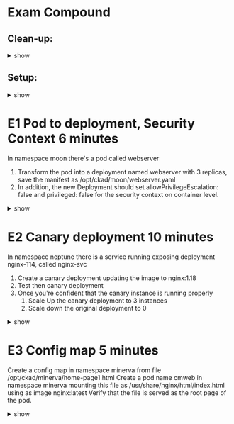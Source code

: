# Exam Compound


## Clean-up:
<details><summary>show</summary>
<p>

```bash
# E1
rm -f /opt/ckad/moon/*

kubectl delete ns moon

# E2
rm -f /opt/ckad/neptune/*
kubectl delete ns neptune

# E3
rm -f /opt/ckad/minerva/*
kubectl delete ns minerva
```
</p>
</details>

## Setup:
<details><summary>show</summary>
<p>


```bash
# E1
mkdir -p /opt/ckad/moon/

kubectl create ns moon

cat << EOF > /opt/ckad/moon/webserver-pod.yaml
apiVersion: v1
kind: Pod
metadata:
  creationTimestamp: null
  labels:
    id: webserver
  name: webserver
  namespace: moon
spec:
  containers:
  - image: nginx
    name: webserver
    resources: {}
  dnsPolicy: ClusterFirst
  restartPolicy: Always
status: {}
EOF

kubectl apply -f /opt/ckad/moon/webserver-pod.yaml

# E2
mkdir -p /opt/ckad/neptune/
kubectl create ns neptune

cat << EOF > /opt/ckad/neptune/nginx-114.yaml
apiVersion: apps/v1
kind: Deployment
metadata:
  creationTimestamp: null
  labels:
    app: nginx-114
    service: webserver
  name: nginx-114
spec:
  replicas: 3
  selector:
    matchLabels:
      app: nginx-114
  strategy: {}
  template:
    metadata:
      creationTimestamp: null
      labels:
        service: webserver
        app: nginx-114
    spec:
      containers:
      - image: nginx:1.14
        name: nginx
        ports:
        - containerPort: 80
        resources: {}
status: {}
EOF

kubectl -n neptune apply -f /opt/ckad/neptune/nginx-114.yaml
kubectl -n neptune expose deploy nginx-114 --port=80 --name=webserver --selector=service=webserver

# E3
mkdir -p /opt/ckad/minerva/
kubectl create ns minerva

cat << EOF > /opt/ckad/minerva/home-page1.html
<!DOCTYPE html>
<html>
<head>
    <title>Welcome to deploy version 1</title>
    <style>
        html { color-scheme: light dark; }
        body { width: 35em; margin: 0 auto;
            font-family: Tahoma, Verdana, Arial, sans-serif; }
    </style>
</head>
<body>
<h1>Welcome to deploy version 1</h1>
<p><em>Thank you for using nginx.</em></p>
</body>
</html>
EOF

cat << EOF > /opt/ckad/minerva/home-page2.html
<!DOCTYPE html>
<html>
<head>
    <title>Welcome to deploy version 1</title>
    <style>
        html { color-scheme: light dark; }
        body { width: 35em; margin: 0 auto;
            font-family: Tahoma, Verdana, Arial, sans-serif; }
    </style>
</head>
<body>
<h1>Welcome to deploy version 1</h1>
<p><em>Thank you for using nginx.</em></p>
</body>
</html>
EOF
```


</p>
</details>


# E1 Pod to deployment, Security Context 6 minutes
In namespace moon there's a pod called webserver
1. Transform the pod into a deployment named webserver with 3 replicas, save the manifest as /opt/ckad/moon/webserver.yaml 
2. In addition, the new Deployment should set allowPrivilegeEscalation: false and privileged: false for the security context on container level.


<details><summary>show</summary>
<p>

</p>
</details>


# E2 Canary deployment 10 minutes
In namespace neptune there is a service running exposing deployment nginx-114, called nginx-svc
1. Create a canary deployment updating the image to nginx:1.18
2. Test then canary deployment 
3. Once you're confident that the canary instance is running properly
    1. Scale Up the canary deployment to 3 instances
    2. Scale down the original deployment to 0

<details><summary>show</summary>
<p>


</p>
</details>


# E3 Config map 5 minutes
Create a config map in namespace minerva from file /opt/ckad/minerva/home-page1.html
Create a pod name cmweb in namespace minerva mounting this file as /usr/share/nginx/html/index.html using as image nginx:latest
Verify that the file is served as the root page of the pod.

<details><summary>show</summary>
<p>


</p>
</details>


